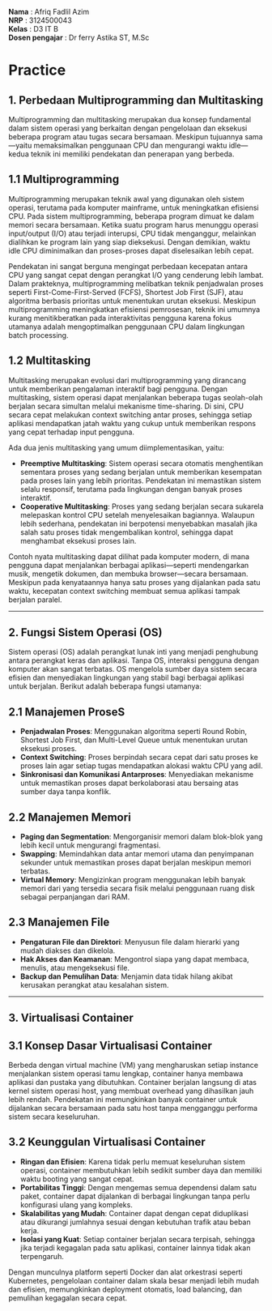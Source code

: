 **Nama** : Afriq Fadlil Azim  
**NRP** : 3124500043  
**Kelas** : D3 IT B  
**Dosen pengajar** : Dr ferry Astika ST, M.Sc

# Practice

## 1. Perbedaan Multiprogramming dan Multitasking

Multiprogramming dan multitasking merupakan dua konsep fundamental dalam sistem operasi yang berkaitan dengan pengelolaan dan eksekusi beberapa program atau tugas secara bersamaan. Meskipun tujuannya sama—yaitu memaksimalkan penggunaan CPU dan mengurangi waktu idle—kedua teknik ini memiliki pendekatan dan penerapan yang berbeda.

## 1.1 Multiprogramming</h2>

Multiprogramming merupakan teknik awal yang digunakan oleh sistem operasi, terutama pada komputer mainframe, untuk meningkatkan efisiensi CPU. Pada sistem multiprogramming, beberapa program dimuat ke dalam memori secara bersamaan. Ketika suatu program harus menunggu operasi input/output (I/O) atau terjadi interupsi, CPU tidak menganggur, melainkan dialihkan ke program lain yang siap dieksekusi. Dengan demikian, waktu idle CPU diminimalkan dan proses-proses dapat diselesaikan lebih cepat.

Pendekatan ini sangat berguna mengingat perbedaan kecepatan antara CPU yang sangat cepat dengan perangkat I/O yang cenderung lebih lambat. Dalam prakteknya, multiprogramming melibatkan teknik penjadwalan proses seperti First-Come-First-Served (FCFS), Shortest Job First (SJF), atau algoritma berbasis prioritas untuk menentukan urutan eksekusi. Meskipun multiprogramming meningkatkan efisiensi pemrosesan, teknik ini umumnya kurang menitikberatkan pada interaktivitas pengguna karena fokus utamanya adalah mengoptimalkan penggunaan CPU dalam lingkungan batch processing.

## 1.2 Multitasking

Multitasking merupakan evolusi dari multiprogramming yang dirancang untuk memberikan pengalaman interaktif bagi pengguna. Dengan multitasking, sistem operasi dapat menjalankan beberapa tugas seolah-olah berjalan secara simultan melalui mekanisme time-sharing. Di sini, CPU secara cepat melakukan context switching antar proses, sehingga setiap aplikasi mendapatkan jatah waktu yang cukup untuk memberikan respons yang cepat terhadap input pengguna.

Ada dua jenis multitasking yang umum diimplementasikan, yaitu:
<ul>
<li><b>Preemptive Multitasking</b>: Sistem operasi secara otomatis menghentikan sementara proses yang sedang berjalan untuk memberikan kesempatan pada proses lain yang lebih prioritas. Pendekatan ini memastikan sistem selalu responsif, terutama pada lingkungan dengan banyak proses interaktif.</li>
<li><b>Cooperative Multitasking</b>: Proses yang sedang berjalan secara sukarela melepaskan kontrol CPU setelah menyelesaikan bagiannya. Walaupun lebih sederhana, pendekatan ini berpotensi menyebabkan masalah jika salah satu proses tidak mengembalikan kontrol, sehingga dapat menghambat eksekusi proses lain.</li>
</ul>

Contoh nyata multitasking dapat dilihat pada komputer modern, di mana pengguna dapat menjalankan berbagai aplikasi—seperti mendengarkan musik, mengetik dokumen, dan membuka browser—secara bersamaan. Meskipun pada kenyataannya hanya satu proses yang dijalankan pada satu waktu, kecepatan context switching membuat semua aplikasi tampak berjalan paralel.

---

## 2. Fungsi Sistem Operasi (OS)

Sistem operasi (OS) adalah perangkat lunak inti yang menjadi penghubung antara perangkat keras dan aplikasi. Tanpa OS, interaksi pengguna dengan komputer akan sangat terbatas. OS mengelola sumber daya sistem secara efisien dan menyediakan lingkungan yang stabil bagi berbagai aplikasi untuk berjalan. Berikut adalah beberapa fungsi utamanya:

## 2.1 Manajemen ProseS
<ul>
<li><b>Penjadwalan Proses</b>: Menggunakan algoritma seperti Round Robin, Shortest Job First, dan Multi-Level Queue untuk menentukan urutan eksekusi proses.</li>
<li><b>Context Switching</b>: Proses berpindah secara cepat dari satu proses ke proses lain agar setiap tugas mendapatkan alokasi waktu CPU yang adil.</li>
<li><b>Sinkronisasi dan Komunikasi Antarproses</b>: Menyediakan mekanisme untuk memastikan proses dapat berkolaborasi atau bersaing atas sumber daya tanpa konflik.</li>
</ul>

## 2.2 Manajemen Memori
<ul>
<li><b>Paging dan Segmentation</b>: Mengorganisir memori dalam blok-blok yang lebih kecil untuk mengurangi fragmentasi.</li>
<li><b>Swapping</b>: Memindahkan data antar memori utama dan penyimpanan sekunder untuk memastikan proses dapat berjalan meskipun memori terbatas.</li>
<li><b>Virtual Memory</b>: Mengizinkan program menggunakan lebih banyak memori dari yang tersedia secara fisik melalui penggunaan ruang disk sebagai perpanjangan dari RAM.</li>
</ul>

## 2.3 Manajemen File
<ul>
<li><b>Pengaturan File dan Direktori</b>: Menyusun file dalam hierarki yang mudah diakses dan dikelola.</li>
<li><b>Hak Akses dan Keamanan</b>: Mengontrol siapa yang dapat membaca, menulis, atau mengeksekusi file.</li>
<li><b>Backup dan Pemulihan Data</b>: Menjamin data tidak hilang akibat kerusakan perangkat atau kesalahan sistem.</li>
</ul>

---

## 3. Virtualisasi Container

## 3.1 Konsep Dasar Virtualisasi Container

Berbeda dengan virtual machine (VM) yang mengharuskan setiap instance menjalankan sistem operasi tamu lengkap, container hanya membawa aplikasi dan pustaka yang dibutuhkan. Container berjalan langsung di atas kernel sistem operasi host, yang membuat overhead yang dihasilkan jauh lebih rendah. Pendekatan ini memungkinkan banyak container untuk dijalankan secara bersamaan pada satu host tanpa mengganggu performa sistem secara keseluruhan.

## 3.2 Keunggulan Virtualisasi Container
<ul>
<li><b>Ringan dan Efisien</b>: Karena tidak perlu memuat keseluruhan sistem operasi, container membutuhkan lebih sedikit sumber daya dan memiliki waktu booting yang sangat cepat.</li>
<li><b>Portabilitas Tinggi</b>: Dengan mengemas semua dependensi dalam satu paket, container dapat dijalankan di berbagai lingkungan tanpa perlu konfigurasi ulang yang kompleks.</li>
<li><b>Skalabilitas yang Mudah</b>: Container dapat dengan cepat diduplikasi atau dikurangi jumlahnya sesuai dengan kebutuhan trafik atau beban kerja.</li>
<li><b>Isolasi yang Kuat</b>: Setiap container berjalan secara terpisah, sehingga jika terjadi kegagalan pada satu aplikasi, container lainnya tidak akan terpengaruh.</li>
</ul>

Dengan munculnya platform seperti Docker dan alat orkestrasi seperti Kubernetes, pengelolaan container dalam skala besar menjadi lebih mudah dan efisien, memungkinkan deployment otomatis, load balancing, dan pemulihan kegagalan secara cepat.
